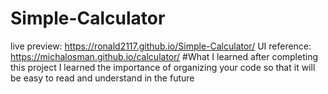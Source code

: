 # Simple-Calculator
live preview: https://ronald2117.github.io/Simple-Calculator/
UI reference: https://michalosman.github.io/calculator/
#What I learned after completing this project
I learned the importance of organizing your code so that it will be easy to read and understand in the future
